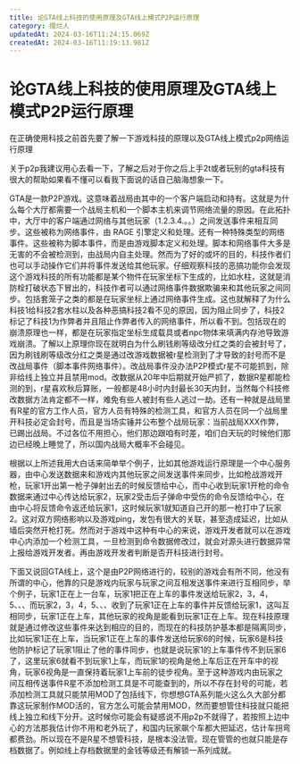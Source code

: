 ```yaml
---
title: 论GTA线上科技的使用原理及GTA线上模式P2P运行原理
category: 摆烂人
updatedAt: 2024-03-16T11:24:15.069Z
createdAt: 2024-03-16T11:19:13.981Z
---
```


# 论GTA线上科技的使用原理及GTA线上模式P2P运行原理
在正确使用科技之前首先要了解一下游戏科技的原理以及GTA线上模式p2p网络运行原理

 

关于p2p我建议用心去看一下，了解之后对于你之后上手2t或者玩别的gta科技有很大的帮助如果看不懂可以看我下面说的话自己脑海想象一下。

<!-- more -->

 

GTA是一款P2P游戏。这意味着战局由其中的一个客户端启动和持有。这就是为什么每个大厅都需要一个战局主机和一个脚本主机来调节网络流量的原因。在此拓扑中，大厅中的客户端通过网络与其他玩家（1.2.3.4.。。）之间发送事件来相互同步。这些被称为网络事件，由 RAGE 引擎定义和处理。还有一种特殊类型的网络事件。这些被称为脚本事件，而是由游戏脚本定义和处理。脚本和网络事件大多是无害的不会被检测到，由战局内自主处理。然而为了好的或坏的目的，科技作者们也可以手动操作它们并将事件发送给其他玩家。仔细观察科技的恶搞功能你会发现这个游戏科技的所有功能都是某个物件在玩家坐标下生成的，比如水柱，这就是消防栓打破状态下冒出的，科技作者可以通过网络事件数据欺骗来和其他玩家之间同步。包括套笼子之类的都是在玩家坐标上通过网络事件生成。这也就解释了为什么科技1给科技2套水柱以及各种恶搞科技2看不见的原因，因为阻止同步了，科技2标记了科技1为作弊者并且阻止作弊者传入的网络事件，所以看不到。包括现在的崩溃原理也一样，都是在玩家指定坐标生成载具或者npc物体来填满内存池导致游戏崩溃。了解以上原理你现在就明白为什么刷钱刷等级改分红之类的会被封号了，因为刷钱刷等级改分红之类是通过改游戏数据被r星检测到了才导致的封号而不是改战局事件（脚本事件网络事件）。改战局事件没办法P2P模式r星不可能抓到，除非给线上独立并且禁用mod。改数据从20年中后期就开始严抓了，数据R星都能检测的到，r星喜欢秋后算账，一般都是48小时内封最长30天内封，当然每个科技修改数据方法肯定都不一样，难免有些人被封有些人逃过一劫。还有一种就是战局里有R星的官方工作人员，官方人员有特殊的检测工具，和官方人员在同一个战局里开科技必定会封号，而且是当场实锤并公布整个战局玩家：当前战局XXX作弊，已踢出战局。不过各位不用担心，他们那边跟咱有时差，咱们白天玩的时候他们那边已经晚上睡觉了，所以国内战局大概率不会碰见。

 

根据以上所述我用大白话来简单举个例子，比如其他游戏运行原理是一个中心服务器，由中心发送数据来和游戏内其他玩家之间发送事件来同步，比如枪战游戏开枪，玩家1开出第一枪子弹射出去的时候反馈给中心，而中心收到玩家1开枪的命令数据来通过中心传达给玩家2，玩家2受击后子弹命中受伤的命令反馈给中心，在由中心将反馈命令返还给玩家1，这时候玩家1就知道自己开的那一枪打中了玩家2。这对双方网络影响以及游戏ping，发包有很大的关联，甚至造成延迟，比如从墙后突然开枪打死。然而对于游戏中这种有中心的来说，游戏开发者就可以在游戏中心内添加一个检测工具，一旦检测到命令数据修改过，就会对源头进行数据异常上报给游戏开发者。再由游戏开发者判断是否开科技进行封号。

 

下面又说回GTA线上，这个是由P2P网络进行的，较别的游戏会有所不同，他没有所谓的中心，他靠的只是游戏内玩家与玩家之间互相发送事件来进行互相同步，举个例子，玩家1正在上一台车，玩家1把正在上车的事件发送给玩家2，3，4，5、、、而玩家2，3，4，5、、、收到了玩家1正在上车的事件并反馈给玩家1，这叫互相同步，玩家1正在上车，其他玩家的视角是能看到玩家1正在上车。现在科技原理就是通过修改这些事件来达到相应的目的，而现在的科技防护基本都是隔离同步，比如玩家1正在上车，当玩家1正在上车的事件发送给玩家6的时候，玩家6是科技他防护标记了玩家1阻止了他的事件同步，也就是说玩家1的上车事件传不到玩家6了，这里玩家6就看不到玩家1上车，而玩家1的视角是他上车后正在开车中的视角，玩家6视角是一直保持着玩家1上车前的徒步视角。至于这种游戏内由玩家之间互相传送事件R星不添加检测工具是不可能查到的，所以不存在封号的可能，若添加检测工具就只能禁用MOD了包括线下，你想想GTA系列能火这么久大部分都靠这玩家制作MOD活的，官方怎么可能会禁用MOD，然而要想管住科技就只能把线上独立和线下分开。这时候你可能会有疑惑说不用p2p不就得了，若按照上边中心的方法那我估计你不用和老外玩了，和国内玩家飙个车都大把延迟，估计车拐弯都费劲。所以现在不是R星不想管科技，是根本没法管。现在管管的也就只能是存档数据了。例如线上存档数据里的金钱等级还有解锁一系列成就。